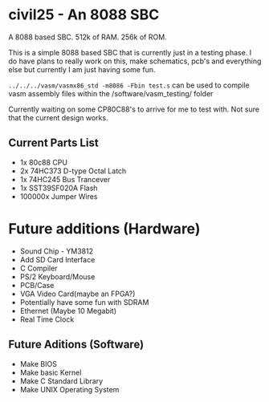 # civil25 - An 8088 SBC

A 8088 based SBC. 512k of RAM. 256k of ROM.

This is a simple 8088 based SBC that is currently just in a testing phase. I do have plans to really work on this, make schematics, pcb's and everything else but currently I am just having some fun.

`../../../vasm/vasmx86_std -m8086 -Fbin test.s` can be used to compile vasm assembly files within the /software/vasm_testing/ folder

Currently waiting on some CP80C88's to arrive for me to test with. Not sure that the current design works.

## Current Parts List

- 1x 80c88 CPU
- 2x 74HC373 D-type Octal Latch
- 1x 74HC245 Bus Trancever
- 1x SST39SF020A Flash
- 100000x Jumper Wires

# Future additions (Hardware)

- Sound Chip - YM3812
- Add SD Card Interface
- C Compiler
- PS/2 Keyboard/Mouse
- PCB/Case
- VGA Video Card(maybe an FPGA?)
- Potentially have some fun with SDRAM
- Ethernet (Maybe 10 Megabit)
- Real Time Clock

## Future Aditions (Software)

- Make BIOS
- Make basic Kernel
- Make C Standard Library
- Make UNIX Operating System
